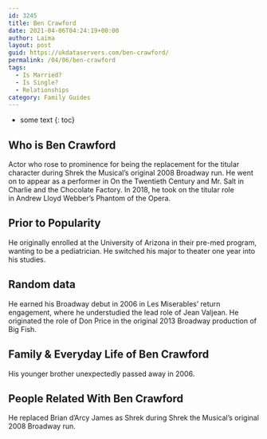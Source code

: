 ```yaml
---
id: 3245
title: Ben Crawford
date: 2021-04-06T04:24:19+00:00
author: Laima
layout: post
guid: https://ukdataservers.com/ben-crawford/
permalink: /04/06/ben-crawford
tags:
  - Is Married?
  - Is Single?
  - Relationships
category: Family Guides
---
```


* some text
{: toc}


## Who is Ben Crawford
                  
                  
                  
Actor who rose to prominence for being the replacement for the titular character during Shrek the Musical&#8217;s original 2008 Broadway run. He went on to appear as a performer in On the Twentieth Century and Mr. Salt in Charlie and the Chocolate Factory. In 2018, he took on the titular role in Andrew Lloyd Webber&#8217;s Phantom of the Opera. 
                  
              
            
              
            
                
                
                
## Prior to Popularity
                  
                  
                  
He originally enrolled at the University of Arizona in their pre-med program, wanting to be a pediatrician. He switched his major to theater one year into his studies. 
                  
              
            
              
            
                
                
                
## Random data
                  
                  
                  
He earned his Broadway debut in 2006 in Les Miserables&#8217; return engagement, where he understudied the lead role of Jean Valjean. He originated the role of Don Price in the original 2013 Broadway production of Big Fish. 
                  
              
            
              
            
                
                
                
## Family & Everyday Life of Ben Crawford
                  
                  
                  
His younger brother unexpectedly passed away in 2006. 
                  
              
            
              
            
                
                
                
## People Related With Ben Crawford
                  
                  
                  
He replaced Brian d&#8217;Arcy James as Shrek during Shrek the Musical&#8217;s original 2008 Broadway run. 
                  
              
            
              
            
                
              
            
              
              
            
            
              
            
          
          
          